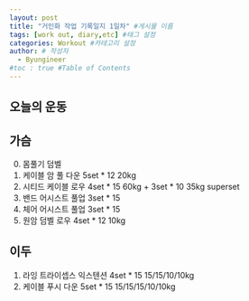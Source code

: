 ```yaml
---
layout: post
title: "거인화 작업 기록일지 1일차" #게시물 이름
tags: [work out, diary,etc] #태그 설정
categories: Workout #카테고리 설정
author: # 작성자
  - Byungineer
#toc : true #Table of Contents
---
```


## 오늘의 운동

가슴
---
0. 몸풀기 덤벨 
1. 케이블 암 풀 다운 5set * 12 20kg
2. 시티드 케이블 로우 4set * 15 60kg + 3set * 10 35kg superset
3. 밴드 어시스트 풀업 3set * 15
4. 체어 어시스트 풀업 3set * 15
5. 원암 덤벨 로우 4set * 12 10kg

이두
---
1. 라잉 트라이셉스 익스텐션 4set * 15 15/15/10/10kg
2. 케이블 푸시 다운 5set * 15 15/15/15/10/10kg